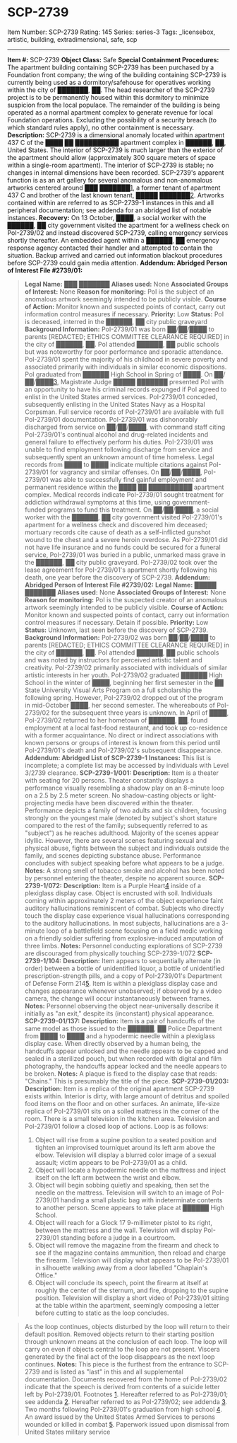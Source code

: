 # SCP-2739
Item Number: SCP-2739
Rating: 145
Series: series-3
Tags: _licensebox, artistic, building, extradimensional, safe, scp

---

**Item #:** SCP-2739
**Object Class:** Safe
**Special Containment Procedures:** The apartment building containing SCP-2739 has been purchased by a Foundation front company; the wing of the building containing SCP-2739 is currently being used as a dormitory/safehouse for operatives working within the city of ███████, ██. The head researcher of the SCP-2739 project is to be permanently housed within this dormitory to minimize suspicion from the local populace. The remainder of the building is being operated as a normal apartment complex to generate revenue for local Foundation operations. Excluding the possibility of a security breach (to which standard rules apply), no other containment is necessary.
**Description:** SCP-2739 is a dimensional anomaly located within apartment 437 C of the ████ ██ ██████████ apartment complex in ██████, ██, United States. The interior of SCP-2739 is much larger than the exterior of the apartment should allow (approximately 300 square meters of space within a single-room apartment). The interior of SCP-2739 is stable; no changes in internal dimensions have been recorded.
SCP-2739's apparent function is as an art gallery for several anomalous and non-anomalous artworks centered around ███ ███████[1](javascript:;), a former tenant of apartment 437 C and brother of the last known tenant, █████ ███████[2](javascript:;). Artworks contained within are referred to as SCP-2739-1 instances in this and all peripheral documentation; see addenda for an abridged list of notable instances.
**Recovery:** On 13 October, ████, a social worker with the ██████, ██ city government visited the apartment for a wellness check on PoI-2739/02 and instead discovered SCP-2739, calling emergency services shortly thereafter. An embedded agent within a ██████, ██ emergency response agency contacted their handler and attempted to contain the situation. Backup arrived and carried out information blackout procedures before SCP-2739 could gain media attention.
**Addendum: Abridged Person of Interest File #2739/01:**
> **Legal Name:** ███ ███████
> **Aliases used:** None
> **Associated Groups of Interest:** None
> **Reason for monitoring:** PoI is the subject of an anomalous artwork seemingly intended to be publicly visible.
> **Course of Action:** Monitor known and suspected points of contact, carry out information control measures if necessary.
> **Priority:** Low
> **Status:** PoI is deceased, interred in the ██████, ██ city public graveyard
> **Background Information:** PoI-2739/01 was born ██/██/████ to parents [REDACTED; ETHICS COMMITTEE CLEARANCE REQUIRED] in the city of ██████, ██. PoI attended ██████, ██ public schools but was noteworthy for poor performance and sporadic attendance. PoI-2739/01 spent the majority of his childhood in severe poverty and associated primarily with individuals in similar economic dispositions. PoI graduated from ██████ High School in Spring of ████.
> On ██/██/████[3](javascript:;), Magistrate Judge █████ ███████ presented PoI with an opportunity to have his criminal records expunged if PoI agreed to enlist in the United States armed services. PoI-2739/01 conceded, subsequently enlisting in the United States Navy as a Hospital Corpsman. Full service records of PoI-2739/01 are available with full PoI-2739/01 documentation.
> PoI-2739/01 was dishonorably discharged from service on ██/██/████, with command staff citing PoI-2739/01's continual alcohol and drug-related incidents and general failure to effectively perform his duties. PoI-2739/01 was unable to find employment following discharge from service and subsequently spent an unknown amount of time homeless. Legal records from ████ to ████ indicate multiple citations against PoI-2739/01 for vagrancy and similar offenses.
> On ██/██/████, PoI-2739/01 was able to successfully find gainful employment and permanent residence within the ████ ██ ██████████ apartment complex. Medical records indicate PoI-2739/01 sought treatment for addiction withdrawal symptoms at this time, using government-funded programs to fund this treatment.
> On ██/██/████, a social worker with the ██████, ██ city government visited PoI-2739/01's apartment for a wellness check and discovered him deceased; mortuary records cite cause of death as a self-inflicted gunshot wound to the chest and a severe heroin overdose. As PoI-2739/01 did not have life insurance and no funds could be secured for a funeral service, PoI-2739/01 was buried in a public, unmarked mass grave in the ██████, ██ city public graveyard.
> PoI-2739/02 took over the lease agreement for PoI-2739/01's apartment shortly following his death, one year before the discovery of SCP-2739.
**Addendum: Abridged Person of Interest File #2739/02:**
> **Legal Name:** █████ ███████
> **Aliases used:** None
> **Associated Groups of Interest:** None
> **Reason for monitoring:** PoI is the suspected creator of an anomalous artwork seemingly intended to be publicly visible.
> **Course of Action:** Monitor known and suspected points of contact, carry out information control measures if necessary. Detain if possible.
> **Priority:** Low
> **Status:** Unknown, last seen before the discovery of SCP-2739.
> **Background Information:** PoI-2739/02 was born ██/██/████ to parents [REDACTED; ETHICS COMMITTEE CLEARANCE REQUIRED] in the city of ██████, ██. PoI attended ██████, ██ public schools and was noted by instructors for perceived artistic talent and creativity. PoI-2739/02 primarily associated with individuals of similar artistic interests in her youth.
> PoI-2739/02 graduated ██████ High School in the winter of ████, beginning her first semester in the ██ State University Visual Arts Program on a full scholarship the following spring. However, PoI-2739/02 dropped out of the program in mid-October ████, her second semester. The whereabouts of PoI-2739/02 for the subsequent three years is unknown.
> In April of ████, PoI-2739/02 returned to her hometown of ██████, ██, found employment at a local fast-food restaurant, and took up co-residence with a former acquaintance. No direct or indirect associations with known persons or groups of interest is known from this period until PoI-2739/01's death and PoI-2739/02's subsequent disappearance.
**Addendum: Abridged List of SCP-2739-1 Instances:**
This list is incomplete; a complete list may be accessed by individuals with Level 3/2739 clearance.
**SCP-2739-1/001:**
> **Description:** Item is a theater with seating for 20 persons. Theater constantly displays a performance visually resembling a shadow play on an 8-minute loop on a 2.5 by 2.5 meter screen. No shadow-casting objects or light-projecting media have been discovered within the theater. Performance depicts a family of two adults and six children, focusing strongly on the youngest male (denoted by subject's short stature compared to the rest of the family; subsequently referred to as "subject") as he reaches adulthood. Majority of the scenes appear idyllic. However, there are several scenes featuring sexual and physical abuse, fights between the subject and individuals outside the family, and scenes depicting substance abuse. Performance concludes with subject speaking before what appears to be a judge.
> **Notes:** A strong smell of tobacco smoke and alcohol has been noted by personnel entering the theater, despite no apparent source.
**SCP-2739-1/072:**
> **Description:** Item is a Purple Heart[4](javascript:;) inside of a plexiglass display case. Object is encrusted with soil. Individuals coming within approximately 2 meters of the object experience faint auditory hallucinations reminiscent of combat. Subjects who directly touch the display case experience visual hallucinations corresponding to the auditory hallucinations. In most subjects, hallucinations are a 3-minute loop of a battlefield scene focusing on a field medic working on a friendly soldier suffering from explosive-induced amputation of three limbs.
> **Notes:** Personnel conducting explorations of SCP-2739 are discouraged from physically touching SCP-2739-1/072
**SCP-2739-1/104:**
> **Description:** Item appears to sequentially alternate (in order) between a bottle of unidentified liquor, a bottle of unidentified prescription-strength pills, and a copy of PoI-2739/01's Department of Defense Form 214[5](javascript:;). Item is within a plexiglass display case and changes appearance whenever unobserved; if observed by a video camera, the change will occur instantaneously between frames.
> **Notes:** Personnel observing the object near-universally describe it initially as "an exit," despite its (inconstant) physical appearance.
**SCP-2739-01/137:**
> **Description:** Item is a pair of handcuffs of the same model as those issued to the ██████, ██ Police Department from ████ to ████ and a hypodermic needle within a plexiglass display case. When directly observed by a human being, the handcuffs appear unlocked and the needle appears to be capped and sealed in a sterilized pouch, but when recorded with digital and film photography, the handcuffs appear locked and the needle appears to be broken.
> **Notes:** A plaque is fixed to the display case that reads: "Chains." This is presumably the title of the piece.
**SCP-2739-01/203:**
> **Description:** Item is a replica of the original apartment SCP-2739 exists within. Interior is dirty, with large amount of detritus and spoiled food items on the floor and on other surfaces. An animate, life-size replica of PoI-2739/01 sits on a soiled mattress in the corner of the room. There is a small television in the kitchen area. Television and PoI-2739/01 follow a closed loop of actions. Loop is as follows:
>   1. Object will rise from a supine position to a seated position and tighten an improvised tourniquet around its left arm above the elbow. Television will display a blurred color image of a sexual assault; victim appears to be PoI-2739/01 as a child.
>   2. Object will locate a hypodermic needle on the mattress and inject itself on the left arm between the wrist and elbow.
>   3. Object will begin sobbing quietly and speaking, then set the needle on the mattress. Television will switch to an image of PoI-2739/01 handing a small plastic bag with indeterminate contents to another person. Scene appears to take place at ██████ High School.
>   4. Object will reach for a Glock 17 9-millimeter pistol to its right, between the mattress and the wall. Television will display PoI-2739/01 standing before a judge in a courtroom.
>   5. Object will remove the magazine from the firearm and check to see if the magazine contains ammunition, then reload and charge the firearm. Television will display what appears to be PoI-2739/01 in silhouette walking away from a door labelled "Chaplain's Office."
>   6. Object will conclude its speech, point the firearm at itself at roughly the center of the sternum, and fire, dropping to the supine position. Television will display a short video of PoI-2739/01 sitting at the table within the apartment, seemingly composing a letter before cutting to static as the loop concludes.
> 

> As the loop continues, objects disturbed by the loop will return to their default position. Removed objects return to their starting position through unknown means at the conclusion of each loop. The loop will carry on even if objects central to the loop are not present. Viscera generated by the final act of the loop disappears as the next loop continues.
> **Notes:** This piece is the furthest from the entrance to SCP-2739 and is listed as "last" in this and all supplemental documentation. Documents recovered from the home of PoI-2739/02 indicate that the speech is derived from contents of a suicide letter left by PoI-2739/01.
Footnotes
[1](javascript:;). Hereafter referred to as PoI-2739/01; see addenda
[2](javascript:;). Hereafter referred to as PoI-2739/02; see addenda
[3](javascript:;). Two months following PoI-2739/01's graduation from high school
[4](javascript:;). An award issued by the United States Armed Services to persons wounded or killed in combat
[5](javascript:;). Paperwork issued upon dismissal from United States military service